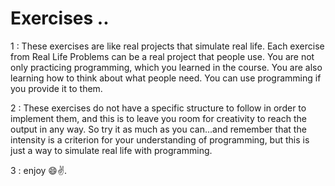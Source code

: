 # Exercises ..

1 : These exercises are like real projects that simulate real life. Each exercise from Real Life Problems can be a real project that people use. You are not only practicing programming, which you learned in the course. You are also learning how to think about what people need. You can use programming if you provide it to them.

2 : These exercises do not have a specific structure to follow in order to implement them, and this is to leave you room for creativity to reach the output in any way. So try it as much as you can...and remember that the intensity is a criterion for your understanding of programming, but this is just a way to simulate real life with programming.

3 : enjoy 😄✌️.